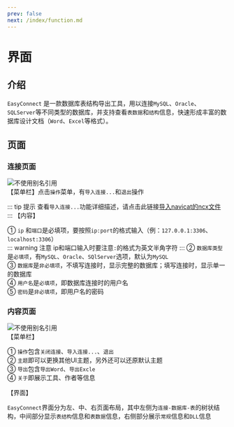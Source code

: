```yaml
---
prev: false
next: /index/function.md
---
```

# 界面

## 介绍
`EasyConnect` 是一款数据库表结构导出工具，用以连接`MySQL`、`Oracle`、`SQLServer`等不同类型的数据库，并支持查看`表数据`和`结构`信息，快速形成丰富的数据库设计文档（`Word`、`Excel`等格式）。

## 页面

### 连接页面
![不使用别名引用](/1.png)  
  【菜单栏】点击`操作`菜单，有`导入连接...`和`退出`操作  

::: tip 提示
   查看`导入连接...`功能详细描述，请点击此链接[导入navicat的ncx文件](/index/function.html#五、导入navicat配置)  
:::
  【内容】  

  ① `ip` 和`端口`是必填项，要按照`ip:port`的格式输入（例：`127.0.0.1:3306`、`localhost:3306`）  
  ::: warning 注意
  ip和端口输入时要注意`:`的格式为英文半角字符
  ::: 
  ② `数据库类型`是`必填项`，有`MySQL`、`Oracle`、`SQlServer`选项，默认为`MySQL`  
  ③ `数据库`是`非必填项`，不填写连接时，显示完整的数据库；填写连接时，显示单一的数据库  
  ④ `用户名`是`必填项`，即数据库连接时的用户名  
  ⑤ `密码`是`非必填项`，即用户名的密码  

### 内容页面
![不使用别名引用](/2.png)  
【菜单栏】  

 ① `操作`包含`关闭连接`、`导入连接...`、`退出`    
 ② `主题`即可以更换其他UI主题，另外还可以还原默认主题  
 ③ `导出`包含`导出Word`、`导出Excle`  
 ④ `关于`即展示工具、作者等信息  

【界面】  

 `EasyConnect`界面分为左、中、右页面布局，其中左侧为`连接-数据库-表`的树状结构，中间部分显示`表结构`信息和`表数据`信息，右侧部分展示`常规`信息和`DLL`信息  
